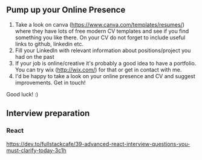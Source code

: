 ## Pump up your Online Presence

1. Take a look on canva (https://www.canva.com/templates/resumes/) where they have lots of free modern CV templates and see if you find something you like there. 
  On your CV do not forget to include useful links to github, linkedin etc.
2. Fill your LinkedIn with relevant information about positions/project you had on the past
3. If your job is online/creative it's probably a good idea to have a portfolio. You can try wix (http://wix.com/) for that or get in contact with me.
4. I'd be happy to take a look on your online presence and CV and suggest improvements. Get in touch!

Good luck! :)

## Interview preparation

### React 

https://dev.to/fullstackcafe/39-advanced-react-interview-questions-you-must-clarify-today-3c1h
